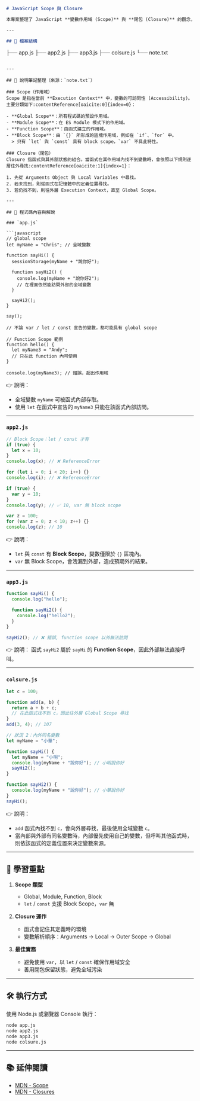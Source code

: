 ```markdown
# JavaScript Scope 與 Closure

本專案整理了 JavaScript **變數作用域 (Scope)** 與 **閉包 (Closure)** 的觀念，並搭配程式碼範例與筆記進行解說。

---

## 📂 檔案結構
```

├── app.js
├── app2.js
├── app3.js
├── colsure.js
└── note.txt

````

---

## 📘 說明筆記整理（來源：`note.txt`）

### Scope（作用域）
Scope 是指在當前 **Execution Context** 中，變數的可訪問性 (Accessibility)。
主要分類如下:contentReference[oaicite:0]{index=0}：

- **Global Scope**：所有程式碼的預設作用域。
- **Module Scope**：在 ES Module 模式下的作用域。
- **Function Scope**：由函式建立的作用域。
- **Block Scope**：由 `{}` 所形成的區塊作用域，例如在 `if`、`for` 中。
  > 只有 `let` 與 `const` 具有 block scope，`var` 不具此特性。

### Closure（閉包）
Closure 指函式與其外部狀態的組合。當函式在其作用域內找不到變數時，會依照以下規則逐層往外尋找:contentReference[oaicite:1]{index=1}：

1. 先從 Arguments Object 與 Local Variables 中尋找。
2. 若未找到，則從函式在記憶體中的定義位置尋找。
3. 若仍找不到，則往外層 Execution Context，直至 Global Scope。

---

## 📄 程式碼內容與解說

### `app.js`

```javascript
// global scope
let myName = "Chris"; // 全域變數

function sayHi() {
  sessionStorage(myName + "說你好");

  function sayHi2() {
    console.log(myName + "說你好2");
    // 在裡面依然能訪問外部的全域變數
  }

  sayHi2();
}

say();

// 不論 var / let / const 宣告的變數，都可能具有 global scope

// Function Scope 範例
function hello() {
  let myName3 = "Andy";
  // 只在此 function 內可使用
}

console.log(myName3); // 錯誤，超出作用域
````

👉 說明：

- 全域變數 `myName` 可被函式內部存取。
- 使用 `let` 在函式中宣告的 `myName3` 只能在該函式內部訪問。

---

### `app2.js`

```javascript
// Block Scope：let / const 才有
if (true) {
  let x = 10;
}
console.log(x); // ❌ ReferenceError

for (let i = 0; i < 20; i++) {}
console.log(i); // ❌ ReferenceError

if (true) {
  var y = 10;
}
console.log(y); // ✅ 10, var 無 block scope

var z = 100;
for (var z = 0; z < 10; z++) {}
console.log(z); // 10
```

👉 說明：

- `let` 與 `const` 有 **Block Scope**，變數僅限於 `{}` 區塊內。
- `var` 無 Block Scope，會洩漏到外部，造成預期外的結果。

---

### `app3.js`

```javascript
function sayHi() {
  console.log("hello");

  function sayHi2() {
    console.log("hello2");
  }
}

sayHi2(); // ❌ 錯誤, function scope 以外無法訪問
```

👉 說明：
函式 `sayHi2` 屬於 `sayHi` 的 **Function Scope**，因此外部無法直接呼叫。

---

### `colsure.js`

```javascript
let c = 100;

function add(a, b) {
  return a + b + c;
  // 在此函式找不到 c，因此往外層 Global Scope 尋找
}
add(3, 4); // 107

// 狀況 2：內外同名變數
let myName = "小華";

function sayHi() {
  let myName = "小明";
  console.log(myName + "說你好"); // 小明說你好
  sayHi2();
}

function sayHi2() {
  console.log(myName + "說你好"); // 小華說你好
}
sayHi();
```

👉 說明：

- `add` 函式內找不到 `c`，會向外層尋找，最後使用全域變數 `c`。
- 當內部與外部有同名變數時，內部優先使用自己的變數，但呼叫其他函式時，則依該函式的定義位置來決定變數來源。

---

## 🚀 學習重點

1. **Scope 類型**

   - Global, Module, Function, Block
   - `let` / `const` 支援 Block Scope，`var` 無

2. **Closure 運作**

   - 函式會記住其定義時的環境
   - 變數解析順序：Arguments → Local → Outer Scope → Global

3. **最佳實務**

   - 避免使用 `var`，以 `let` / `const` 確保作用域安全
   - 善用閉包保留狀態，避免全域污染

---

## 🛠️ 執行方式

使用 Node.js 或瀏覽器 Console 執行：

```bash
node app.js
node app2.js
node app3.js
node colsure.js
```

---

## 📚 延伸閱讀

- [MDN - Scope](https://developer.mozilla.org/en-US/docs/Glossary/Scope)
- [MDN - Closures](https://developer.mozilla.org/en-US/docs/Web/JavaScript/Closures)

```

```
